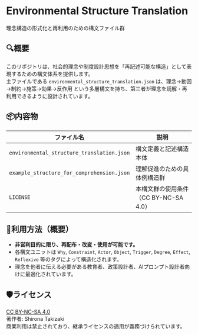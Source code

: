 # Environmental Structure Translation  
理念構造の形式化と再利用のための構文ファイル群  

## 🔍概要
このリポジトリは、社会的理念や制度設計思想を「再記述可能な構造」として表現するための構文体系を提供します。  
主ファイルである `environmental_structure_translation.json` は、理念→動因→制約→施策→効果→反作用 という多層構文を持ち、第三者が理念を読解・再利用できるように設計されています。

## 📦内容物

| ファイル名 | 説明 |
|------------|------|
| `environmental_structure_translation.json` | 構文定義と記述構造本体 |
| `example_structure_for_comprehension.json` | 理解促進のための具体例構造群 |
| `LICENSE` | 本構文群の使用条件（CC BY-NC-SA 4.0） |

## 📖利用方法（概要）
- **非営利目的に限り、再配布・改変・使用が可能です。**
- 各構文ユニットは `Why`, `Constraint`, `Actor`, `Object`, `Trigger`, `Degree`, `Effect`, `Reflexive` 等のタグによって構造化されます。
- 理念を他者に伝える必要がある教育者、政策設計者、AIプロンプト設計者向けに最適化されています。

## 🛡ライセンス
[CC BY-NC-SA 4.0](https://creativecommons.org/licenses/by-nc-sa/4.0/deed.ja)  
著作者: Shirona Takizaki  
商業利用は禁止されており、継承ライセンスの適用が義務づけられています。